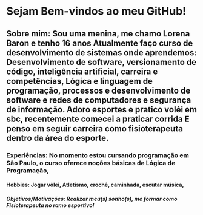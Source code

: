 <h1> Sejam Bem-vindos ao meu GitHub!</h1>

<h2>Sobre mim: 
Sou uma menina, me chamo Lorena Baron e tenho 16 anos
Atualmente faço curso de desenvolvimento de sistemas onde aprendemos:
Desenvolvimento de software, versionamento de código, inteligência artificial, carreira e competências, Lógica e linguagem de programação, processos e desenvolvimento de software e redes de computadores e segurança de informação.
Adoro esportes e pratico volêi em sbc, recentemente comecei a praticar corrida
E penso em seguir carreira como fisioterapeuta dentro da área do esporte. </h2>

<h3>Experiências: No momento estou cursando programação em São Paulo, o curso oferece noções básicas de Lógica de Programação, </h3>
<h4>Hobbies: Jogar vôlei, Atletismo, crochê, caminhada, escutar música,</h4>
<h5>Objetivos/Motivações: Realizar meu(s) sonho(s), me formar como Fisioterapeuta no ramo esportivo!</h5>